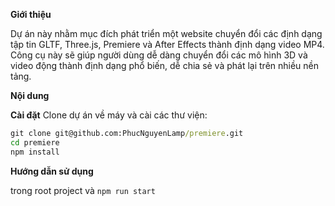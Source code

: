 **Giới thiệu**

Dự án này nhằm mục đích phát triển một website chuyển đổi các định dạng tập tin GLTF, Three.js, Premiere và After Effects thành định dạng video MP4. Công cụ này sẽ giúp người dùng dễ dàng chuyển đổi các mô hình 3D và video động thành định dạng phổ biến, dễ chia sẻ và phát lại trên nhiều nền tảng.

**Nội dung**

**Cài đặt**
Clone dự án về máy và cài các thư viện:

```cmd
git clone git@github.com:PhucNguyenLamp/premiere.git
cd premiere
npm install
```

**Hướng dẫn sử dụng**

trong root project và `npm run start`


